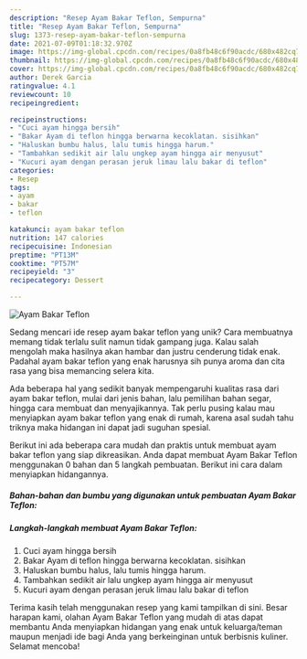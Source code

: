 ```yaml
---
description: "Resep Ayam Bakar Teflon, Sempurna"
title: "Resep Ayam Bakar Teflon, Sempurna"
slug: 1373-resep-ayam-bakar-teflon-sempurna
date: 2021-07-09T01:18:32.970Z
image: https://img-global.cpcdn.com/recipes/0a8fb48c6f90acdc/680x482cq70/ayam-bakar-teflon-foto-resep-utama.jpg
thumbnail: https://img-global.cpcdn.com/recipes/0a8fb48c6f90acdc/680x482cq70/ayam-bakar-teflon-foto-resep-utama.jpg
cover: https://img-global.cpcdn.com/recipes/0a8fb48c6f90acdc/680x482cq70/ayam-bakar-teflon-foto-resep-utama.jpg
author: Derek Garcia
ratingvalue: 4.1
reviewcount: 10
recipeingredient:

recipeinstructions:
- "Cuci ayam hingga bersih"
- "Bakar Ayam di teflon hingga berwarna kecoklatan. sisihkan"
- "Haluskan bumbu halus, lalu tumis hingga harum."
- "Tambahkan sedikit air lalu ungkep ayam hingga air menyusut"
- "Kucuri ayam dengan perasan jeruk limau lalu bakar di teflon"
categories:
- Resep
tags:
- ayam
- bakar
- teflon

katakunci: ayam bakar teflon 
nutrition: 147 calories
recipecuisine: Indonesian
preptime: "PT13M"
cooktime: "PT57M"
recipeyield: "3"
recipecategory: Dessert

---
```



![Ayam Bakar Teflon](https://img-global.cpcdn.com/recipes/0a8fb48c6f90acdc/680x482cq70/ayam-bakar-teflon-foto-resep-utama.jpg)

Sedang mencari ide resep ayam bakar teflon yang unik? Cara membuatnya memang tidak terlalu sulit namun tidak gampang juga. Kalau salah mengolah maka hasilnya akan hambar dan justru cenderung tidak enak. Padahal ayam bakar teflon yang enak harusnya sih punya aroma dan cita rasa yang bisa memancing selera kita.

Ada beberapa hal yang sedikit banyak mempengaruhi kualitas rasa dari ayam bakar teflon, mulai dari jenis bahan, lalu pemilihan bahan segar, hingga cara membuat dan menyajikannya. Tak perlu pusing kalau mau menyiapkan ayam bakar teflon yang enak di rumah, karena asal sudah tahu triknya maka hidangan ini dapat jadi suguhan spesial.




Berikut ini ada beberapa cara mudah dan praktis untuk membuat ayam bakar teflon yang siap dikreasikan. Anda dapat membuat Ayam Bakar Teflon menggunakan 0 bahan dan 5 langkah pembuatan. Berikut ini cara dalam menyiapkan hidangannya.

<!--inarticleads1-->

##### Bahan-bahan dan bumbu yang digunakan untuk pembuatan Ayam Bakar Teflon:





<!--inarticleads2-->

##### Langkah-langkah membuat Ayam Bakar Teflon:

1. Cuci ayam hingga bersih
1. Bakar Ayam di teflon hingga berwarna kecoklatan. sisihkan
1. Haluskan bumbu halus, lalu tumis hingga harum.
1. Tambahkan sedikit air lalu ungkep ayam hingga air menyusut
1. Kucuri ayam dengan perasan jeruk limau lalu bakar di teflon




Terima kasih telah menggunakan resep yang kami tampilkan di sini. Besar harapan kami, olahan Ayam Bakar Teflon yang mudah di atas dapat membantu Anda menyiapkan hidangan yang enak untuk keluarga/teman maupun menjadi ide bagi Anda yang berkeinginan untuk berbisnis kuliner. Selamat mencoba!
